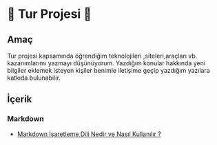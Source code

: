 #  :bus: Tur Projesi :bus:  
## Amaç

Tur projesi kapsamında öğrendiğim teknolojileri ,siteleri,araçları vb. kazanımlarımı yazmayı düşünüyorum. Yazdığım konular hakkında yeni bilgiler eklemek isteyen kişiler benimle iletişime geçip yazdığım yazılara katkıda bulunabilir.

## İçerik

### Markdown

- [Markdown İşaretleme Dili Nedir ve  Nasıl Kullanılır ?](mynotes/markdown-nedir.md)




